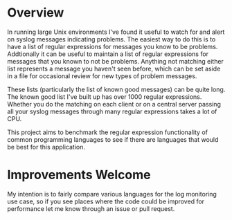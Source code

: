 # Overview #

In running large Unix environments I've found it useful to watch for and
alert on syslog messages indicating problems.  The easiest way to do
this is to have a list of regular expressions for messages you know to
be problems.  Addtionally it can be useful to maintain a list of regular
expressions for messages that you known to not be problems.  Anything
not matching either list represents a message you haven't seen before,
which can be set aside in a file for occasional review for new types of
problem messages.

These lists (particularly the list of known good messages) can be quite
long.  The known good list I've built up has over 1000 regular
expressions.  Whether you do the matching on each client or on a central
server passing all your syslog messages through many regular expressions
takes a lot of CPU.

This project aims to benchmark the regular expression functionality of
common programming languages to see if there are languages that would be
best for this application.

# Improvements Welcome #

My intention is to fairly compare various languages for the log
monitoring use case, so if you see places where the code could be
improved for performance let me know through an issue or pull request.

